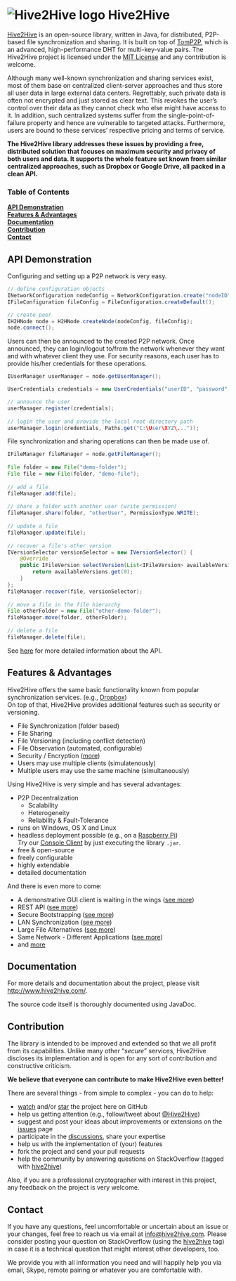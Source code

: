 # ![Hive2Hive logo](http://hive2hive.com/wp-content/uploads/2014/04/Hive2Hive_Icon-e1398611873118.png) Hive2Hive

[Hive2Hive](http://www.hive2hive.org) is an open-source library, written in Java, for distributed, P2P-based file synchronization and sharing. It is built on top of [TomP2P](http://tomp2p.net/), which is an advanced, high-performance DHT for multi-key-value pairs. The Hive2Hive project is licensed under the [MIT License](http://opensource.org/licenses/MIT) and any contribution is welcome.

Although many well-known synchronization and sharing services exist, most of them base on centralized client-server approaches and thus store all user data in large external data centers. Regrettably, such private data is often not encrypted and just stored as clear text. This revokes the user’s control over their data as they cannot check who else might have access to it. In addition, such centralized systems suffer from the single-point-of-failure property and hence are vulnerable to targeted attacks. Furthermore, users are bound to these services’ respective pricing and terms of service.

**The Hive2Hive library addresses these issues by providing a free, distributed solution that focuses on maximum security and privacy of both users and data. It supports the whole feature set known from similar centralized approaches, such as Dropbox or Google Drive, all packed in a clean API.**

### Table of Contents

**[API Demonstration](#api-demonstration)**  
**[Features & Advantages](#features--advantages)**  
**[Documentation](#documentation)**  
**[Contribution](#contribution)**  
**[Contact](#contact)**

## API Demonstration

Configuring and setting up a P2P network is very easy.
```java
// define configuration objects
INetworkConfiguration nodeConfig = NetworkConfiguration.create("nodeID", InetAddress.getByName("192.168.1.100"));
IFileConfiguration fileConfig = FileConfiguration.createDefault();

// create peer
IH2HNode node = H2HNode.createNode(nodeConfig, fileConfig);
node.connect();
```
Users can then be announced to the created P2P network. Once announced, they can login/logout to/from the network whenever they want and with whatever client they use. For security reasons, each user has to provide his/her credentials for these operations.
```java
IUserManager userManager = node.getUserManager();

UserCredentials credentials = new UserCredentials("userID", "password", "pin");

// announce the user
userManager.register(credentials);
        
// login the user and provide the local root directory path
userManager.login(credentials, Paths.get("C:\User\XYZ\..."));
```

File synchronization and sharing operations can then be made use of.
```java
IFileManager fileManager = node.getFileManager();
        
File folder = new File("demo-folder");
File file = new File(folder, "demo-file");
        
// add a file
fileManager.add(file);
        
// share a folder with another user (write permission)
fileManager.share(folder, "otherUser", PermissionType.WRITE);
        
// update a file
fileManager.update(file);
        
// recover a file's other version
IVersionSelector versionSelector = new IVersionSelector() {
    @Override
    public IFileVersion selectVersion(List<IFileVersion> availableVersions) {
        return availableVersions.get(0);
    }
};
fileManager.recover(file, versionSelector);
 
// move a file in the file hierarchy
File otherFolder = new File("other-demo-folder");
fileManager.move(folder, otherFolder);
 
// delete a file
fileManager.delete(file);
```

See [here](http://hive2hive.com/?page_id=429) for more detailed information about the API.

## Features & Advantages

Hive2Hive offers the same basic functionality known from popular synchronization services. (e.g., [Dropbox](http://www.dropbox.com))  
On top of that, Hive2Hive provides additional features such as security or versioning.

- File Synchronization (folder based)
- File Sharing
- File Versioning (including conflict detection)
- File Observation (automated, configurable)
- Security / Encryption ([more](http://hive2hive.com/security-aspects/))
- Users may use multiple clients (simulatenously)
- Multiple users may use the same machine (simultaneously)

Using Hive2Hive is very simple and has several advantages:

- P2P Decentralization
  - Scalability
  - Heterogeneity
  - Reliability & Fault-Tolerance
- runs on Windows, OS X and Linux
- headless deployment possible (e.g., on a [Raspberry Pi](http://www.raspberrypi.org/))  
   Try our [Console Client](https://github.com/Hive2Hive/Hive2Hive/tree/master/org.hive2hive.client) by just executing the library `.jar`.
- free & open-source
- freely configurable
- highly extendable
- detailed documentation

And there is even more to come:
- A demonstrative GUI client is waiting in the wings ([see more](https://github.com/Hive2Hive/RCP_Client))
- REST API ([see more](https://github.com/Hive2Hive/Hive2Hive/issues/68))
- Secure Bootstrapping ([see more](https://github.com/Hive2Hive/Hive2Hive/issues/61))
- LAN Synchronization ([see more](https://github.com/Hive2Hive/Hive2Hive/issues/77))
- Large File Alternatives ([see more](https://github.com/Hive2Hive/Hive2Hive/issues/73))
- Same Network - Different Applications ([see more](https://github.com/Hive2Hive/Hive2Hive/issues/80))
- and [more](https://github.com/Hive2Hive/Hive2Hive/issues?labels=future+work&page=1&state=open)

## Documentation

For more details and documentation about the project, please visit http://www.hive2hive.com/.

The source code itself is thoroughly documented using JavaDoc.

## Contribution

The library is intended to be improved and extended so that we all profit from its capabilities. Unlike many other “*secure*” services, Hive2Hive discloses its implementation and is open for any sort of contribution and constructive criticism.

**We believe that everyone can contribute to make Hive2Hive even better!** 

There are several things - from simple to complex - you can do to help:
- [watch](https://github.com/Hive2Hive/Hive2Hive/watchers) and/or [star](https://github.com/Hive2Hive/Hive2Hive/stargazers) the project here on GitHub
- help us getting attention (e.g., follow/tweet about [@Hive2Hive](https://twitter.com/Hive2Hive))
- suggest and post your ideas about improvements or extensions on the [issues](https://github.com/Hive2Hive/Hive2Hive/issues?state=open) page
- participate in the [discussions](https://github.com/Hive2Hive/Hive2Hive/issues?labels=&page=1&state=open), share your expertise
- help us with the implementation of (your) features
- fork the project and send your pull requests
- help the community by answering questions on StackOverflow (tagged with [hive2hive](http://stackoverflow.com/questions/tagged/hive2hive))

Also, if you are a professional cryptographer with interest in this project, any feedback on the project is very welcome.

## Contact

If you have any questions, feel uncomfortable or uncertain about an issue or your changes, feel free to reach us via email at [info@hive2hive.com](mailto:info@hive2hive.com). Please consider posting your question on StackOverflow (using the [hive2hive](http://stackoverflow.com/questions/tagged/hive2hive) tag) in case it is a technical question that might interest other developers, too.

We provide you with all information you need and will happily help you via email, Skype, remote pairing or whatever you are comfortable with.
